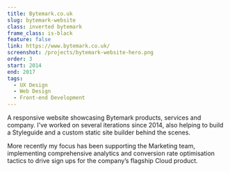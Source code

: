 ```yaml
---
title: Bytemark.co.uk
slug: bytemark-website
class: inverted bytemark
frame_class: is-black
feature: false
link: https://www.bytemark.co.uk/
screenshot: /projects/bytemark-website-hero.png
order: 3
start: 2014
end: 2017
tags:
  - UX Design
  - Web Design
  - Front-end Development
---
```

A responsive website showcasing Bytemark products, services and company. I’ve worked on several iterations since 2014, also helping to build a Styleguide and a custom static site builder behind the scenes.

More recently my focus has been supporting the Marketing team, implementing comprehensive analytics and conversion rate optimisation tactics to drive sign ups for the company’s flagship Cloud product. 